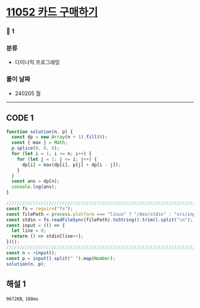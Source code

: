 # [11052 카드 구매하기](https://www.acmicpc.net/problem/11052)

### 🥈 1

### 분류

- 다이나믹 프로그래밍

### 풀이 날짜

- 240205 월

---

## CODE 1

```javascript
function solution(n, p) {
  const dp = new Array(n + 1).fill(0);
  const { max } = Math;
  p.splice(0, 0, 0);
  for (let i = 1; i <= n; i++) {
    for (let j = 1; j <= i; j++) {
      dp[i] = max(dp[i], p[j] + dp[i - j]);
    }
  }
  const ans = dp[n];
  console.log(ans);
}

///////////////////////////////////////////////////////////////////////////////
const fs = require("fs");
const filePath = process.platform === "linux" ? "/dev/stdin" : "src/input.txt";
const stdin = fs.readFileSync(filePath).toString().trim().split("\n");
const input = (() => {
  let line = 0;
  return () => stdin[line++];
})();
///////////////////////////////////////////////////////////////////////////////
const n = +input();
const p = input().split(" ").map(Number);
solution(n, p);
```

## 해설 1

`9672KB`, `188ms`
